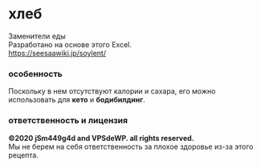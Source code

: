 # хлеб
Заменители еды  
Разработано на основе этого Excel.  
https://seesaawiki.jp/soylent/  
### особенность
Поскольку в нем отсутствуют калории и сахара, его можно использовать для **кето** и **бодибилдинг**.  
### ответственность и лицензия
**©2020 jSm449g4d and VPSdeWP. all rights reserved.**  
Мы не берем на себя ответственность за плохое здоровье из-за этого рецепта.  

